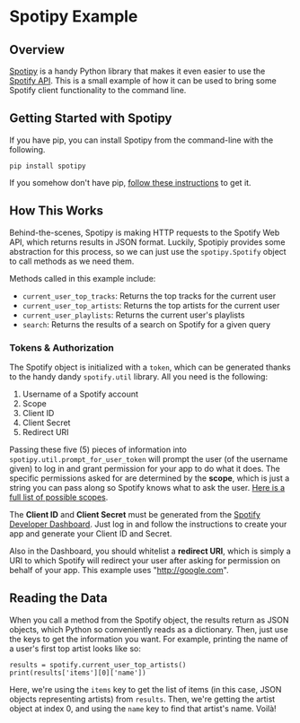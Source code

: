 # Spotipy Example

## Overview
[Spotipy](https://spotipy.readthedocs.io/en/latest/) is a handy Python library that makes it even easier to use the [Spotify API](https://developer.spotify.com/documentation/web-api/). This is a small example of how it can be used to bring some Spotify client functionality to the command line.

## Getting Started with Spotipy
If you have pip, you can install Spotipy from the command-line with the following.
```
pip install spotipy
```
If you somehow don't have pip, [follow these instructions](https://pip.pypa.io/en/stable/installing/) to get it.

## How This Works
Behind-the-scenes, Spotipy is making HTTP requests to the Spotify Web API, which returns results in JSON format. Luckily, Spotipiy provides some abstraction for this process, so we can just use the `spotipy.Spotify` object to call methods as we need them.

Methods called in this example include:
- `current_user_top_tracks`: Returns the top tracks for the current user
- `current_user_top_artists`: Returns the top artists for the current user
- `current_user_playlists`: Returns the current user's playlists
- `search`: Returns the results of a search on Spotify for a given query

### Tokens & Authorization
The Spotify object is initialized with a `token`, which can be generated thanks to the handy dandy `spotify.util` library. All you need is the following:
1. Username of a Spotify account
2. Scope
3. Client ID
4. Client Secret
5. Redirect URI

Passing these five (5) pieces of information into `spotipy.util.prompt_for_user_token` will prompt the user (of the username given) to log in and grant permission for your app to do what it does. The specific permissions asked for are determined by the **scope**, which is just a string you can pass along so Spotify knows what to ask the user. [Here is a full list of possible scopes](https://developer.spotify.com/documentation/general/guides/scopes/).

The **Client ID** and **Client Secret** must be generated from the [Spotify Developer Dashboard](https://developer.spotify.com/dashboard/login). Just log in and follow the instructions to create your app and generate your Client ID and Secret.

Also in the Dashboard, you should whitelist a **redirect URI**, which is simply a URI to which Spotify will redirect your user after asking for permission on behalf of your app. This example uses "http://google.com".

## Reading the Data

When you call a method from the Spotify object, the results return as JSON objects, which Python so conveniently reads as a dictionary. Then, just use the keys to get the information you want. For example, printing the name of a user's first top artist looks like so:
```
results = spotify.current_user_top_artists()
print(results['items'][0]['name'])
```
Here, we're using the `items` key to get the list of items (in this case, JSON objects representing artists) from `results`. Then, we're getting the artist object at index 0, and using the `name` key to find that artist's name. Voilà!